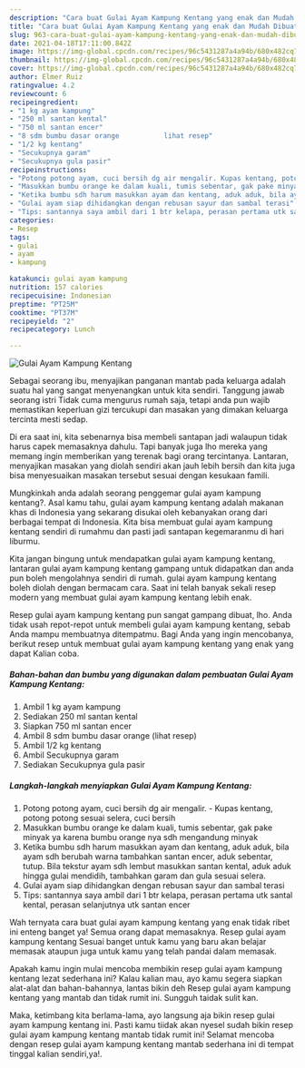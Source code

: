 ```yaml
---
description: "Cara buat Gulai Ayam Kampung Kentang yang enak dan Mudah Dibuat"
title: "Cara buat Gulai Ayam Kampung Kentang yang enak dan Mudah Dibuat"
slug: 963-cara-buat-gulai-ayam-kampung-kentang-yang-enak-dan-mudah-dibuat
date: 2021-04-18T17:11:00.842Z
image: https://img-global.cpcdn.com/recipes/96c5431287a4a94b/680x482cq70/gulai-ayam-kampung-kentang-foto-resep-utama.jpg
thumbnail: https://img-global.cpcdn.com/recipes/96c5431287a4a94b/680x482cq70/gulai-ayam-kampung-kentang-foto-resep-utama.jpg
cover: https://img-global.cpcdn.com/recipes/96c5431287a4a94b/680x482cq70/gulai-ayam-kampung-kentang-foto-resep-utama.jpg
author: Elmer Ruiz
ratingvalue: 4.2
reviewcount: 6
recipeingredient:
- "1 kg ayam kampung"
- "250 ml santan kental"
- "750 ml santan encer"
- "8 sdm bumbu dasar orange           lihat resep"
- "1/2 kg kentang"
- "Secukupnya garam"
- "Secukupnya gula pasir"
recipeinstructions:
- "Potong potong ayam, cuci bersih dg air mengalir. Kupas kentang, potong potong sesuai selera, cuci bersih"
- "Masukkan bumbu orange ke dalam kuali, tumis sebentar, gak pake minyak ya karena bumbu orange nya sdh mengandung minyak"
- "Ketika bumbu sdh harum masukkan ayam dan kentang, aduk aduk, bila ayam sdh berubah warna tambahkan santan encer, aduk sebentar, tutup. Bila tekstur ayam sdh lembut masukkan santan kental, aduk aduk hingga gulai mendidih, tambahkan garam dan gula sesuai selera."
- "Gulai ayam siap dihidangkan dengan rebusan sayur dan sambal terasi"
- "Tips: santannya saya ambil dari 1 btr kelapa, perasan pertama utk santal kental, perasan selanjutnya utk santan encer"
categories:
- Resep
tags:
- gulai
- ayam
- kampung

katakunci: gulai ayam kampung 
nutrition: 157 calories
recipecuisine: Indonesian
preptime: "PT25M"
cooktime: "PT37M"
recipeyield: "2"
recipecategory: Lunch

---
```



![Gulai Ayam Kampung Kentang](https://img-global.cpcdn.com/recipes/96c5431287a4a94b/680x482cq70/gulai-ayam-kampung-kentang-foto-resep-utama.jpg)

Sebagai seorang ibu, menyajikan panganan mantab pada keluarga adalah suatu hal yang sangat menyenangkan untuk kita sendiri. Tanggung jawab seorang istri Tidak cuma mengurus rumah saja, tetapi anda pun wajib memastikan keperluan gizi tercukupi dan masakan yang dimakan keluarga tercinta mesti sedap.

Di era  saat ini, kita sebenarnya bisa membeli santapan jadi walaupun tidak harus capek memasaknya dahulu. Tapi banyak juga lho mereka yang memang ingin memberikan yang terenak bagi orang tercintanya. Lantaran, menyajikan masakan yang diolah sendiri akan jauh lebih bersih dan kita juga bisa menyesuaikan masakan tersebut sesuai dengan kesukaan famili. 



Mungkinkah anda adalah seorang penggemar gulai ayam kampung kentang?. Asal kamu tahu, gulai ayam kampung kentang adalah makanan khas di Indonesia yang sekarang disukai oleh kebanyakan orang dari berbagai tempat di Indonesia. Kita bisa membuat gulai ayam kampung kentang sendiri di rumahmu dan pasti jadi santapan kegemaranmu di hari liburmu.

Kita jangan bingung untuk mendapatkan gulai ayam kampung kentang, lantaran gulai ayam kampung kentang gampang untuk didapatkan dan anda pun boleh mengolahnya sendiri di rumah. gulai ayam kampung kentang boleh diolah dengan bermacam cara. Saat ini telah banyak sekali resep modern yang membuat gulai ayam kampung kentang lebih enak.

Resep gulai ayam kampung kentang pun sangat gampang dibuat, lho. Anda tidak usah repot-repot untuk membeli gulai ayam kampung kentang, sebab Anda mampu membuatnya ditempatmu. Bagi Anda yang ingin mencobanya, berikut resep untuk membuat gulai ayam kampung kentang yang enak yang dapat Kalian coba.

<!--inarticleads1-->

##### Bahan-bahan dan bumbu yang digunakan dalam pembuatan Gulai Ayam Kampung Kentang:

1. Ambil 1 kg ayam kampung
1. Sediakan 250 ml santan kental
1. Siapkan 750 ml santan encer
1. Ambil 8 sdm bumbu dasar orange           (lihat resep)
1. Ambil 1/2 kg kentang
1. Ambil Secukupnya garam
1. Sediakan Secukupnya gula pasir




<!--inarticleads2-->

##### Langkah-langkah menyiapkan Gulai Ayam Kampung Kentang:

1. Potong potong ayam, cuci bersih dg air mengalir. - Kupas kentang, potong potong sesuai selera, cuci bersih
1. Masukkan bumbu orange ke dalam kuali, tumis sebentar, gak pake minyak ya karena bumbu orange nya sdh mengandung minyak
1. Ketika bumbu sdh harum masukkan ayam dan kentang, aduk aduk, bila ayam sdh berubah warna tambahkan santan encer, aduk sebentar, tutup. Bila tekstur ayam sdh lembut masukkan santan kental, aduk aduk hingga gulai mendidih, tambahkan garam dan gula sesuai selera.
1. Gulai ayam siap dihidangkan dengan rebusan sayur dan sambal terasi
1. Tips: santannya saya ambil dari 1 btr kelapa, perasan pertama utk santal kental, perasan selanjutnya utk santan encer




Wah ternyata cara buat gulai ayam kampung kentang yang enak tidak ribet ini enteng banget ya! Semua orang dapat memasaknya. Resep gulai ayam kampung kentang Sesuai banget untuk kamu yang baru akan belajar memasak ataupun juga untuk kamu yang telah pandai dalam memasak.

Apakah kamu ingin mulai mencoba membikin resep gulai ayam kampung kentang lezat sederhana ini? Kalau kalian mau, ayo kamu segera siapkan alat-alat dan bahan-bahannya, lantas bikin deh Resep gulai ayam kampung kentang yang mantab dan tidak rumit ini. Sungguh taidak sulit kan. 

Maka, ketimbang kita berlama-lama, ayo langsung aja bikin resep gulai ayam kampung kentang ini. Pasti kamu tiidak akan nyesel sudah bikin resep gulai ayam kampung kentang mantab tidak rumit ini! Selamat mencoba dengan resep gulai ayam kampung kentang mantab sederhana ini di tempat tinggal kalian sendiri,ya!.

